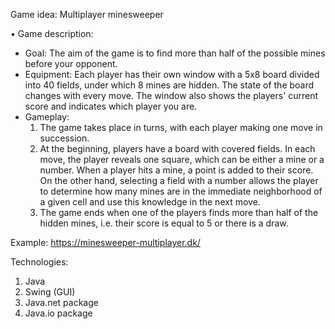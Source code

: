 Game idea: Multiplayer minesweeper 

• Game description:
- Goal: The aim of the game is to find more than half of the possible mines 
before your opponent.
- Equipment: Each player has their own window with a 5x8 board divided into 
40 fields, under which 8 mines are hidden. The state of the board changes 
with every move. The window also shows the players' current score and 
indicates which player you are.
- Gameplay:
   1. The game takes place in turns, with each player making one move in 
    succession.
  2. At the beginning, players have a board with covered fields. In each 
  move, the player reveals one square, which can be either a mine or a 
  number. When a player hits a mine, a point is added to their score. On 
  the other hand, selecting a field with a number allows the player to 
  determine how many mines are in the immediate neighborhood of a 
  given cell and use this knowledge in the next move.
  3. The game ends when one of the players finds more than half of the 
  hidden mines, i.e. their score is equal to 5 or there is a draw.

Example: https://minesweeper-multiplayer.dk/ 

Technologies: 
1. Java   
2. Swing (GUI)   
3. Java.net package   
4. Java.io package


